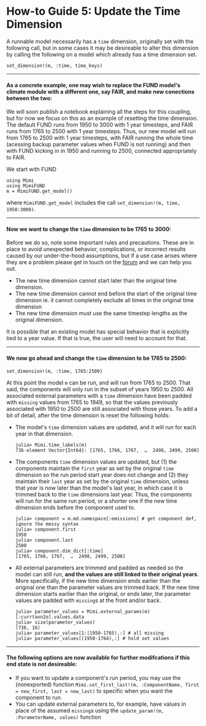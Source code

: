 # How-to Guide 5: Update the Time Dimension

A runnable model necessarily has a `time` dimension, originally set with the following call, but in some cases it may be desireable to alter this dimension by calling the following on a model which already has a time dimension set.
```
set_dimension!(m, :time, time_keys)
```

----
#### As a concrete example, one may wish to replace the FUND model's climate module with a different one, say FAIR, and make new conections between the two:

We will soon publish a notebook explaining all the steps for this coupling, but for now we focus on this as an example of resetting the time dimension.  The default FUND runs from 1950 to 3000 with 1 year timesteps, and FAIR runs from 1765 to 2500 with 1 year timesteps. Thus, our new model will run from 1765 to 2500 with 1 year timesteps, with FAIR running the whole time (acessing backup parameter values when FUND is not running) and then with FUND  kicking in in 1950 and running to 2500, connected appropriately to FAIR. 

We start with FUND
```
using Mimi
using MimiFUND
m = MimiFUND.get_model()
```
where `MimiFUND.get_model` includes the call `set_dimension!(m, time, 1950:3000)`.

----
#### Now we want to change the `time` dimension to be 1765 to 3000:

Before we do so, note some important rules and precautions. These are in place to avoid unexpected behavior, complications, or incorrect results caused by our under-the-hood assumptions, but if a use case arises where they are a problem please get in touch on the [forum](https://forum.mimiframework.org) and we can help you out.

- The new time dimension cannot start later than the original time dimension.  
- The new time dimension cannot end before the start of the original time dimension ie. it cannot completely exclude all times in the original time dimension
- The new time dimension must use the same timestep lengths as the original dimension.

It is possible that an existing model has special behavior that is explicitly tied to a year value.  If that is true, the user will need to account for that.

----
#### We now go ahead and change the `time` dimension to be 1765 to 2500: 
```
set_dimension!(m, :time, 1765:2500)
```
At this point the model `m` can be run, and will run from 1765 to 2500. That said, the components will only run in the subset of years 1950 to 2500.  All associated external parameters with a `time` dimension have been padded with `missing` values from 1765 to 1949, so that the values previously associated with 1950 to 2500 are still associated with those years.  To add a bit of detail, after the time dimension is reset the following holds:

- The model's `time` dimension values are updated, and it will run for each year in that dimension.
    ```
    julia> Mimi.time_labels(m)
    736-element Vector{Int64}: [1765, 1766, 1767,  …  2498, 2499, 2500]
    ```
- The components `time` dimension values are updated, but (1) the components maintain the `first` year as set by the original `time` dimension so the run period start year does not change and (2) they maintain their `last` year as set by the original `time` dimension, unless that year is now later than the model's last year, in which case it is trimmed back to the `time` dimensions last year.  Thus, the components will run for the same run period, or a shorter one if the new time dimension ends before the component used to.
    ```
    julia> component = m.md.namespace[:emissions] # get component def, ignore the messy syntax
    julia> component.first
    1950
    julia> component.last
    2500
    julia> component.dim_dict[:time]
    [1765, 1766, 1767,  …  2498, 2499, 2500]
    ```
- All external parameters are trimmed and padded as needed so the model can still run, **and the values are still linked to their original years**.  More specifically, if the new time dimension ends earlier than the original one than the parameter values are trimmed back.  If the new time dimension starts earlier than the original, or ends later, the parameter values are padded with `missing`s at the front and/or back.
    ```
    julia> parameter_values = Mimi.external_params(m)[:currtaxn2o].values.data
    julia> size(parameter_values)
    (736, 16)
    julia> parameter_values[1:(1950-1765),:] # all missing
    julia> parameter_values[(1950-1764),:] # hold set values
    ```

----
#### The following options are now available for further modifcations if this end state is not desireable:

- If you want to update a component's run period, you may use the (nonexported) function `Mimi.set_first_last!(m, :ComponentName, first = new_first, last = new_last)` to specific when you want the component to run.
- You can update external parameters to, for example, have values in place of the assumed `missing`s using the `update_param!(m, :ParameterName, values)` function 
